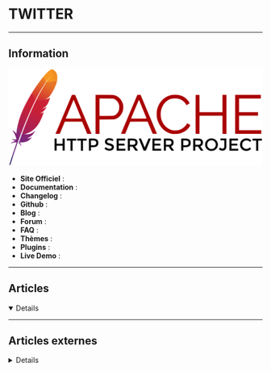 # TWITTER
----

## <i class="fa-solid fa-hashtag"></i> Information

![Logo](../../_media/apps/apache_http_server/apache_http_server_logo.svg ':size=250 :no-zoom')


> <i class="fa-solid fa-quote-left"></i>  <i class="fa-solid fa-quote-left fa-rotate-180"></i>


- <i class="fa-solid fa-globe"></i> **Site Officiel** : 
- <i class="fa-solid fa-book"></i> **Documentation** : 
- <i class="fa-solid fa-file-circle-question"></i> **Changelog** : 
- <i class="fa-brands fa-github"></i> **Github** : 
- <i class="fab fa-blogger-b"></i> **Blog** :
- <i class="fas fa-comments"></i> **Forum** :
- <i class="far fa-question-circle"></i> **FAQ** : 
- <i class="far fa-calendar-alt"></i> **Thèmes** : 
- <i class="fas fa-tools"></i> **Plugins** : 
- <i class="far fa-calendar-alt"></i> **Live Demo** : 

---

## <i class="fa-regular fa-newspaper"></i> Articles

<details open>

</details>

---

## <i class="fa-solid fa-glasses"></i> Articles externes

<details>

- [15 Twitter Safety Tips to Protect Your Account and Identity](https://www.makeuseof.com/tag/10-twitter-safety-tips-to-protect-your-account-identity/)
- [7 Ways Twitter Could Improve TweetDeck](https://www.makeuseof.com/ways-twitter-could-improve-tweetdeck/)
- [Can You See Who Visits Your Twitter Profile?](https://www.makeuseof.com/can-you-see-who-visits-twitter-profile/)
- [Comment obtenir un compte Twitter vérifié](https://www.clubic.com/internet/twitter/actualite-429930-comment-obtenir-un-compte-twitter-verifie.html)
- [Comment sécuriser votre compte Twitter : Ajouter la double authentification](https://www.tech2tech.fr/comment-securiser-votre-compte-twitter-ajouter-la-double-authentification/)
- [How Do You Get Spaces on Twitter?](https://www.makeuseof.com/how-do-you-get-spaces-on-twitter/)
- [How to change your Twitter password](https://www.ghacks.net/2018/05/04/how-to-change-your-twitter-password/)
- [How to Change Your Twitter Username](https://www.makeuseof.com/how-to-change-twitter-username/)
- [How to Delete All of Your Tweets Immediately](https://www.makeuseof.com/tag/delete-tweets-immediately/)
- [How to disable Twitter's new interface and get the old design back](https://www.ghacks.net/2019/06/26/how-to-disable-twitters-new-interface-design/)
- [How to disable Twitter's Quality Filter](https://www.ghacks.net/2018/06/25/how-to-disable-twitters-quality-filter/)
- [How to Download a Copy of All Your Twitter Data](https://www.makeuseof.com/how-to-download-your-twitter-data/)
- [How to Exclude Retweets From Showing in Your Twitter Feed](https://www.makeuseof.com/tag/exclude-retweets-twitter-feed/)
- [How to Get Twitter's Old Design Back](https://www.makeuseof.com/get-old-twitter-design-back/)
- [How to Mute Specific Words and Hashtags on Twitter](https://www.makeuseof.com/how-to-mute-words-hashtags-twitter/)
- [How to Report a Post or Account on Twitter](https://www.makeuseof.com/report-tweet-account-twitter/)
- [How to See Timelines of Quoted Tweets to Keep Conversations in Order](https://www.makeuseof.com/tag/timeline-quoted-tweets/)
- [How to See What Twitter Lists You're On (and How to Remove Yourself)](https://www.makeuseof.com/how-to-see-twitter-lists-you-are-on-remove/)
- [How to Switch to a Chronological Twitter Timeline](https://www.makeuseof.com/tag/switch-chronological-twitter-timeline/)
- [How to Use Twitter](https://www.makeuseof.com/tag/how-to-use-twitter/)
- [The Twitter App Keeps Crashing on Android? 7 Fixes](https://www.makeuseof.com/twitter-app-keeps-crashing-android/)
- [Twitter Analytics: The Ultimate Guide to Your Twitter Stats](https://www.makeuseof.com/tag/twitter-analytics-stats-tools/)
- [Twitter Bookmarks Let You Save Tweets for Later](https://www.makeuseof.com/tag/twitter-bookmarks-save-tweets-later/)
- [Twitter Privacy Settings You Need to Change Right Now](https://www.makeuseof.com/tag/insecure-twitter-privacy-settings/)
- [Using Twitter With Python and Tweepy](https://dzone.com/articles/using-twitter-with-python-and-tweepy)
- [What Happens When You Deactivate and Reactivate Your Twitter Account?](https://www.makeuseof.com/what-happens-deactivate-reactivate-twitter-account/)
- [Who Unfollowed Me? 4 Ways to See Who Unfollowed You on Twitter](https://www.makeuseof.com/who-unfollowed-me-on-twitter/)
- [You Should Change Your Twitter Password Right Now](https://www.makeuseof.com/tag/change-twitter-password-now/)

</details>